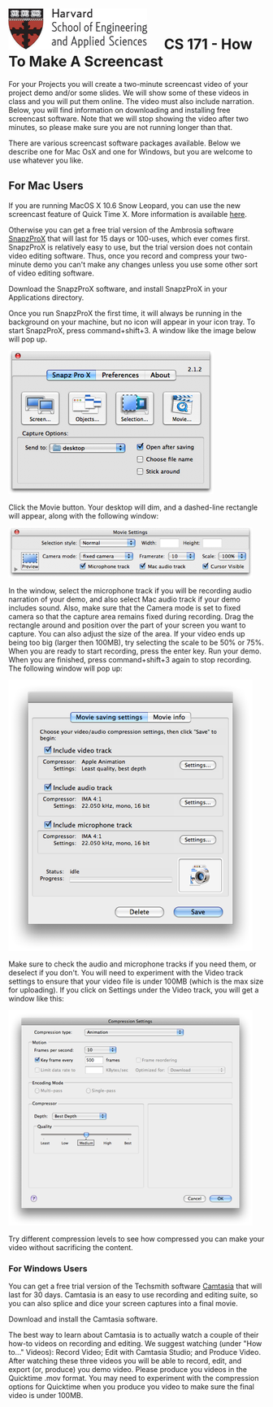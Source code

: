 # ![](i/seas.gif) &nbsp; &nbsp; CS 171 - How To Make A Screencast


For your Projects you will create a two-minute screencast video of your project demo and/or some slides. We will show some of these videos in class and you will put them online. The video must also include narration. Below, you will find information on downloading and installing free screencast software. Note that we will stop showing the video after two minutes, so please make sure you are not running longer than that. 

There are various screencast software packages available. Below we describe one for Mac OsX and one for Windows, but you are welcome to use whatever you like. 

## For Mac Users
If you are running MacOS X 10.6 Snow Leopard, you can use the new screencast feature of Quick Time X. More information is available [here](http://www.makeuseof.com/tag/quick-screencasting-using-quicktime-x-in-mac-snow-leopard/). 

Otherwise you can get a free trial version of the Ambrosia software [SnapzProX](http://www.ambrosiasw.com/utilities/snapzprox/) that will last for 15 days or 100-uses, which ever comes first. SnapzProX is relatively easy to use, but the trial version does not contain video editing software. Thus, once you record and compress your two-minute demo you can't make any changes unless you use some other sort of video editing software.

Download the SnapzProX software, and install SnapzProX in your Applications directory.

Once you run SnapzProX the first time, it will always be running in the background on your machine, but no icon will appear in your icon tray. To start SnapzProX, press command+shift+3. A window like the image below will pop up.

![](i/snapz1.png)

Click the Movie button. Your desktop will dim, and a dashed-line rectangle will appear, along with the following window:

![](i/snapz2.png)

In the window, select the microphone track if you will be recording audio narration of your demo, and also select Mac audio track if your demo includes sound. Also, make sure that the Camera mode is set to fixed camera so that the capture area remains fixed during recording. Drag the rectangle around and position over the part of your screen you want to capture. You can also adjust the size of the area. If your video ends up being too big (larger then 100MB), try selecting the scale to be 50% or 75%.
When you are ready to start recording, press the enter key.
Run your demo.
When you are finished, press command+shift+3 again to stop recording. The following window will pop up:

![](i/snapz3.png)

Make sure to check the audio and microphone tracks if you need them, or deselect if you don't. You will need to experiment with the Video track settings to ensure that your video file is under 100MB (which is the max size for uploading). If you click on Settings under the Video track, you will get a window like this:

![](i/snapz4.png)

Try different compression levels to see how compressed you can make your video without sacrificing the content.

### For Windows Users
You can get a free trial version of the Techsmith software [Camtasia](http://www.techsmith.com/camtasia.asp) that will last for 30 days. Camtasia is an easy to use recording and editing suite, so you can also splice and dice your screen captures into a final movie.

Download and install the Camtasia software.

The best way to learn about Camtasia is to actually watch a couple of their how-to videos on recording and editing. We suggest watching (under "How to..." Videos): Record Video; Edit with Camtasia Studio; and Produce Video. After watching these three videos you will be able to record, edit, and export (or, produce) you demo video. Please produce you videos in the Quicktime .mov format. You may need to experiment with the compression options for Quicktime when you produce you video to make sure the final video is under 100MB.